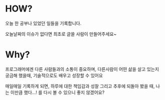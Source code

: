 # HOW?
오늘 한 공부나 있었던 일들을 기록합니다.

오늘날짜의 이슈가 없다면 최초로 글쓸 사람이 만들어주세요~

# Why? 
프로그래머에겐 다른 사람들과의 소통이 중요하며, 다른사람이 어떤 삶을 살고 있는지 궁금해 했을때, 기술적으로도 배우고 성장할 수 있어요

매일매일 기록하게 되면, 하루에 대한 책임감과 성찰 그리고 추후에 되돌아 봤을 때, 나는 이만큼 했다...! 를 다시 볼 수 있으니 좋지 않겠어요?
